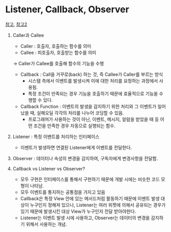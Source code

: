 # Listener, Callback, Observer

[참고](https://www.charlezz.com/?p=768), [참고2](http://blog.naver.com/PostView.nhn?blogId=2hyoin&logNo=220398943180)

1. Caller과 Callee
    - Caller : 호출자, 호출하는 함수를 의미
    - Callee : 피호출자, 호출받는 함수를 의미

    → Caller가 Callee를 호출해 함수의 기능을 수행

    - Callback : Call을 거꾸로(back) 하는 것, 즉 Callee가 Caller를 부르는 방식
        - 시스템 측에서 이벤트를 발생시켜 이에 대한 처리를 요청하는 과정에서 사용됨.
        - 특정 조건이 만족되는 경우 기능을 호출하기 때문에 효율적으로 기능을 수행할 수 있다.
    - Callback Function : 이벤트의 발생을 감지하기 위한 처리와 그 이벤트가 일어났을 때, 실해오딜 각각의 처리를 나누어 코딩할 수 있음.
        - 프로그래머가 사용하는 것이 아닌, 이벤트, 메시지, 알람을 받았을 때 등 어떤 조건을 만족한 경우 자동으로 실행되는 함수.
2. Listener : 특정 이벤트를 처리하는 인터페이스
    - 이벤트가 발생하면 연결된 Listener에게 이벤트를 전달한다.
3. Observer : 데이터나 속성의 변경을 감지하여, 구독자에게 변경사항을 전달함.
4. Callback vs Listener vs Observer?
    - 모두 구현은 인터페이스를 통해서 구현하기 때문에 개발 시에는 비슷한 코드 모형이 나타남.
    - 모두 이벤트를 통지하는 공통점을 가지고 있음
    - Callback은 특정 View 안에 있는 메서드처럼 활동하기 때문에 이벤트 발생 대상이 누구인지 정해져 있으나, Listener는 여러 위젯에 의해서 공유되는 경우가 있기 때문에 발생시킨 대상 View가 누구인지 전달 받아야한다.
    - Listener는 이벤트 발생 시에 사용하고, Observer는 데이터의 변경을 감지하기 위해서 사용하는 개념.